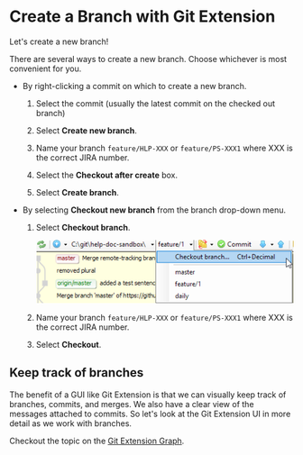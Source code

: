 # Create a Branch with Git Extension

Let's create a new branch!

There are several ways to create a new branch. Choose whichever is most convenient for you.

-  By right-clicking a commit on which to create a new branch.

    1. Select the commit (usually the latest commit on the checked out branch)

    1. Select **Create new branch**.

    1. Name your branch `feature/HLP-XXX` or `feature/PS-XXX1` where XXX is the correct JIRA number.

    1. Select the **Checkout after create** box.

    1. Select **Create branch**.

- By selecting **Checkout new branch** from the branch drop-down menu.

    1. Select **Checkout branch**.

        ![branch](images/gitext-checkout.png)

    1. Name your branch `feature/HLP-XXX` or `feature/PS-XXX1` where XXX is the correct JIRA number.

    1. Select **Checkout**.

## Keep track of branches

The benefit of a GUI like Git Extension is that we can visually keep track of branches, commits, and merges. We also have a clear view of the messages attached to commits. So let's look at the Git Extension UI in more detail as we work with branches.

Checkout the topic on the [Git Extension Graph](gitExt-graph.md).
